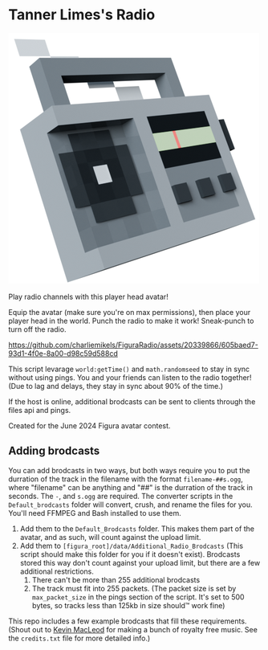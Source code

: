 # Tanner Limes's Radio

![](avatar.png)

Play radio channels with this player head avatar! 

Equip the avatar (make sure you're on max permissions), then place your player head in the world. Punch the radio to make it work! Sneak-punch to turn off the radio. 

<!-- ↓ Demo video ↓ -->
https://github.com/charliemikels/FiguraRadio/assets/20339866/605baed7-93d1-4f0e-8a00-d98c59d588cd

This script levarage `world:getTime()` and `math.randomseed` to stay in sync without using pings. You and your friends can listen to the radio together! (Due to lag and delays, they stay in sync about 90% of the time.)

If the host is online, additional brodcasts can be sent to clients through the files api and pings. 

Created for the June 2024 Figura avatar contest. 

## Adding brodcasts

You can add brodcasts in two ways, but both ways require you to put the durration of the track in the filename with the format `filename-##s.ogg`, where "filename" can be anything and "##" is the durration of the track in seconds. The `-`, and `s.ogg` are required. The converter scripts in the `Default_brodcasts` folder will convert, crush, and rename the files for you. You'll need FFMPEG and Bash installed to use them. 

1. Add them to the `Default_Brodcasts` folder. This makes them part of the avatar, and as such, will count against the upload limit. 
2. Add them to `[figura_root]/data/Additional_Radio_Brodcasts` (This script should make this folder for you if it doesn't exist). Brodcasts stored this way don't count against your upload limit, but there are a few additional restrictions. 
    1. There can't be more than 255 additional brodcasts
    2. The track must fit into 255 packets. (The packet size is set by `max_packet_size` in the pings section of the script. It's set to 500 bytes, so tracks less than 125kb in size should™ work fine)

This repo includes a few example brodcasts that fill these requirements. (Shout out to [Kevin MacLeod](incompetech.com) for making a bunch of royalty free music. See the `credits.txt` file for more detailed info.) 
